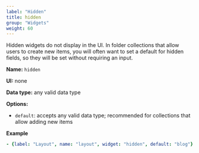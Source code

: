 ```yaml
---
label: "Hidden"
title: hidden
group: "Widgets"
weight: 60
---
```


Hidden widgets do not display in the UI. In folder collections that allow users to create new items, you will often want to set a default for hidden fields, so they will be set without requiring an input.

**Name:** `hidden`

**UI:** none

**Data type:** any valid data type

**Options:** 

- `default`: accepts any valid data type; recommended for collections that allow adding new items

**Example**

```yaml
- {label: "Layout", name: "layout", widget: "hidden", default: "blog"}
```
